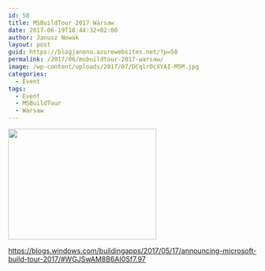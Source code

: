 ```yaml
---
id: 58
title: MSBuildTour 2017 Warsaw
date: 2017-06-19T18:44:32+02:00
author: Janusz Nowak
layout: post
guid: https://blogjanono.azurewebsites.net/?p=58
permalink: /2017/06/msbuildtour-2017-warsaw/
image: /wp-content/uploads/2017/07/DCqlrOcXYAI-M5M.jpg
categories:
  - Event
tags:
  - Event
  - MSBuildTour
  - Warsaw
---
```

[<img class="alignnone size-medium wp-image-59" src="http://zabki.net.pl/~jnowak/wp-content/uploads/2017/07/DCqlrOcXYAI-M5M-300x225.jpg" alt="" width="300" height="225" srcset="/wp-content/uploads/2017/07/DCqlrOcXYAI-M5M-300x225.jpg 300w, /wp-content/uploads/2017/07/DCqlrOcXYAI-M5M-768x576.jpg 768w, /wp-content/uploads/2017/07/DCqlrOcXYAI-M5M-1024x768.jpg 1024w" sizes="(max-width: 300px) 100vw, 300px" />](/wp-content/uploads/2017/07/DCqlrOcXYAI-M5M.jpg)

<https://blogs.windows.com/buildingapps/2017/05/17/announcing-microsoft-build-tour-2017/#WGJSwAM8B6AI0Sf7.97>